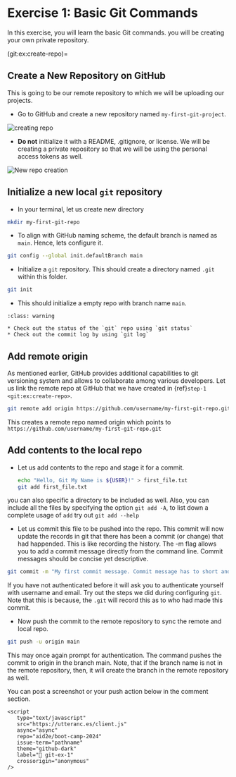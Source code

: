 # Exercise 1: Basic Git Commands

In this exercise, you will learn the basic Git commands. you will be creating your own private repository. 

(git:ex:create-repo)=
## Create a New Repository on GitHub
This is going to be our remote repository to which we will be uploading our projects.
* Go to GitHub and create a new repository named `my-first-git-project`.

![creating repo](../../images/intro-to-git/create-repo.png)

* **Do not** initialize it with a README, .gitignore, or license. We will be creating a private repository so that we will be using the personal access tokens as well.

![New repo creation](../../images/intro-to-git/new-repo.png)

## Initialize a new local `git` repository

* In your terminal, let us create new directory 
```bash 
mkdir my-first-git-repo
```

* To align with GitHub naming scheme, the default branch is named as `main`. Hence, lets configure it. 
```bash
git config --global init.defaultBranch main
```

* Initialize a `git` repository. This should create a directory named `.git` within this folder.
```bash
git init
```

* This should initialize a empty repo with branch name `main`. 

```{admonition} Try this
:class: warning

* Check out the status of the `git` repo using `git status`
* Check out the commit log by using `git log`
```

## Add remote origin

As mentioned earlier, GitHub provides additional capabilities to git versioning system and allows to collaborate among various developers. Let us link the remote repo at GitHub that we have created in {ref}`step-1 <git:ex:create-repo>`. 
```bash
git remote add origin https://github.com/username/my-first-git-repo.git
```
This creates a remote repo named origin which points to `https://github.com/username/my-first-git-repo.git`

## Add contents to the local repo

* Let us add contents to the repo and stage it for a commit.
   ```bash
   echo "Hello, Git My Name is ${USER}!" > first_file.txt
   git add first_file.txt
   ```
you can also specific a directory to be included as well. Also, you can include all the files by specifying the option `git add -A`, to list down a complete usage of `add` try out `git add --help`

* Let us commit this file to be pushed into the repo. This commit will now update the records in git that there has been a commit (or change) that had happended. This is like recording the history. The -m flag allows you to add a commit message directly from the command line. Commit messages should be concise yet descriptive.

```bash
git commit -m "My first commit message. Commit message has to short and meaningful"
``` 

If you have not authenticated before it will ask you to authenticate yourself with username and email. Try out the steps we did during configuring `git`. Note that this is because, the `.git` will record this as to who had made this commit. 

* Now push the commit to the remote repository to sync the remote and local repo.
```bash
git push -u origin main
```
This may once again prompt for authentication. The command pushes the commit to origin in the branch main. Note, that if the branch name is not in the remote repository, then, it will create the branch in the remote repository as well.

You can post a screenshot or your push action below in the comment section.

```{raw} html
<script
   type="text/javascript"
   src="https://utteranc.es/client.js"
   async="async"
   repo="aid2e/boot-camp-2024"
   issue-term="pathname"
   theme="github-dark"
   label="💬 git-ex-1"
   crossorigin="anonymous"
/>
```